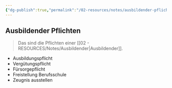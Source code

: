 ```yaml
---
{"dg-publish":true,"permalink":"/02-resources/notes/ausbildender-pflichten/","tags":["GFN/prüfungsrelevant/AP1","GFN/LF01"],"noteIcon":"","updated":"2025-09-05T10:12:28.000+02:00"}
---
```


## Ausbildender Pflichten 
> Das sind die Pflichten einer [[02 - RESOURCES/Notes/Ausbildender\|Ausbildender]].

- Ausbildungspflicht
- Vergütungspflicht
- Fürsorgepflicht
- Freistellung Berufsschule
- Zeugnis ausstellen
